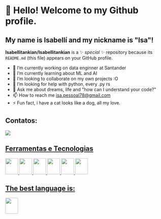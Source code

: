 # 👋 Hello! Welcome to my Github profile.
## My name is Isabellí and my nickname is "Isa"!

**Isabellitankian/Isabellitankian** is a ✨ _special_ ✨ repository because its `README.md` (this file) appears on your GitHub profile.

- 🔭 I’m currently working on data enginner at Santander
- 🌱 I’m currently learning about ML and AI 
- 👯 I’m looking to collaborate on my own projects :O
- 🤔 I’m looking for help with python, every .py rs
- 💬 Ask me about dreams, life and "how can I understand your code?" 
- 📫 How to reach me isa.pessoal78@gmail.com
- ⚡ Fun fact, i have a cat looks like a dog, all my love.

## Contatos: 
<div>
<a href="https://www.linkedin.com/in/isabell%C3%AD-andrade-a034aa160/" target="_blank"><img loading="lazy" src="https://img.shields.io/badge/-LinkedIn-%230077B5?style=for-the-badge&logo=linkedin&logoColor=white" target="_blank"></a>   
</div>
<div class="tenor-gif-embed" data-postid="23680990" data-share-method="host" data-aspect-ratio="1.33891" data-width="100%"><a href="https://tenor.com/view/side-eye-dog-suspicious-look-suspicious-doubt-dog-doubt-gif-23680990"> 

## Ferramentas e Tecnologias
<img src="https://cdn.jsdelivr.net/gh/devicons/devicon@latest/icons/apachespark/apachespark-original.svg" width="40" height="50"/> <img src="https://cdn.jsdelivr.net/gh/devicons/devicon@latest/icons/jenkins/jenkins-original.svg" width="40" height="50"/> <img src="https://cdn.jsdelivr.net/gh/devicons/devicon@latest/icons/hadoop/hadoop-original.svg" width="40" height="50"/> 
<img src="https://cdn.jsdelivr.net/gh/devicons/devicon@latest/icons/sqldeveloper/sqldeveloper-original.svg" width="40" height="50"/> 
<img src="https://cdn.jsdelivr.net/gh/devicons/devicon@latest/icons/gitlab/gitlab-original-wordmark.svg" width="40" height="50"/> 
<img src="https://cdn.jsdelivr.net/gh/devicons/devicon@latest/icons/apache/apache-plain-wordmark.svg" width="40" height="50"/>
          
          

## The best language is:

<img src="https://cdn.jsdelivr.net/gh/devicons/devicon@latest/icons/python/python-original.svg" width="40" height="50"/>
          
          
          
